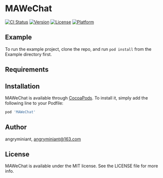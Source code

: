 # MAWeChat

[![CI Status](https://img.shields.io/travis/angryminiant/MAWeChat.svg?style=flat)](https://travis-ci.org/angryminiant/MAWeChat)
[![Version](https://img.shields.io/cocoapods/v/MAWeChat.svg?style=flat)](https://cocoapods.org/pods/MAWeChat)
[![License](https://img.shields.io/cocoapods/l/MAWeChat.svg?style=flat)](https://cocoapods.org/pods/MAWeChat)
[![Platform](https://img.shields.io/cocoapods/p/MAWeChat.svg?style=flat)](https://cocoapods.org/pods/MAWeChat)

## Example

To run the example project, clone the repo, and run `pod install` from the Example directory first.

## Requirements

## Installation

MAWeChat is available through [CocoaPods](https://cocoapods.org). To install
it, simply add the following line to your Podfile:

```ruby
pod 'MAWeChat'
```

## Author

angryminiant, angryminiant@163.com

## License

MAWeChat is available under the MIT license. See the LICENSE file for more info.
